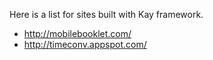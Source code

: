 Here is a list for sites built with Kay framework.

  * http://mobilebooklet.com/
  * http://timeconv.appspot.com/